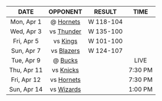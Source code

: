 |    DATE     |              OPPONENT              |  RESULT   |  TIME   |
|:-----------:|:----------------------------------:|:---------:|:-------:|
| Mon, Apr 1  |  @ [Hornets](/r/CharlotteHornets)  | W 118-104 |         |
| Wed, Apr 3  |      vs [Thunder](/r/Thunder)      | W 135-100 |         |
| Fri, Apr 5  |        vs [Kings](/r/kings)        | W 101-100 |         |
| Sun, Apr 7  |      vs [Blazers](/r/ripcity)      | W 124-107 |         |
| Tue, Apr 9  |       @ [Bucks](/r/MkeBucks)       |           |  LIVE   |
| Thu, Apr 11 |      vs [Knicks](/r/NYKnicks)      |           | 7:30 PM |
| Fri, Apr 12 | vs [Hornets](/r/CharlotteHornets)  |           | 7:30 PM |
| Sun, Apr 14 | vs [Wizards](/r/washingtonwizards) |           | 1:00 PM |